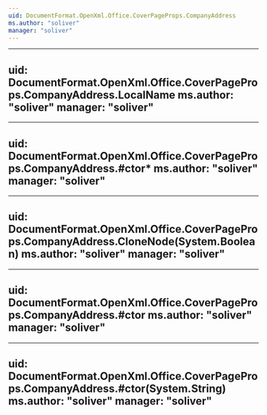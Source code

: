 ```yaml
---
uid: DocumentFormat.OpenXml.Office.CoverPageProps.CompanyAddress
ms.author: "soliver"
manager: "soliver"
---
```


---
uid: DocumentFormat.OpenXml.Office.CoverPageProps.CompanyAddress.LocalName
ms.author: "soliver"
manager: "soliver"
---

---
uid: DocumentFormat.OpenXml.Office.CoverPageProps.CompanyAddress.#ctor*
ms.author: "soliver"
manager: "soliver"
---

---
uid: DocumentFormat.OpenXml.Office.CoverPageProps.CompanyAddress.CloneNode(System.Boolean)
ms.author: "soliver"
manager: "soliver"
---

---
uid: DocumentFormat.OpenXml.Office.CoverPageProps.CompanyAddress.#ctor
ms.author: "soliver"
manager: "soliver"
---

---
uid: DocumentFormat.OpenXml.Office.CoverPageProps.CompanyAddress.#ctor(System.String)
ms.author: "soliver"
manager: "soliver"
---

